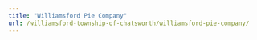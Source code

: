 ```yaml
---
title: "Williamsford Pie Company"
url: /williamsford-township-of-chatsworth/williamsford-pie-company/
---
```

